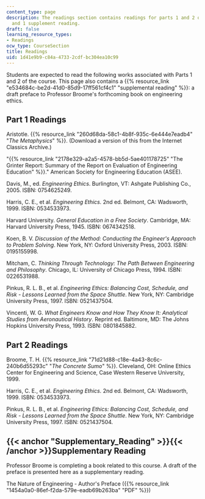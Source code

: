 ```yaml
---
content_type: page
description: The readings section contains readings for parts 1 and 2 of the course
  and 1 supplement reading.
draft: false
learning_resource_types:
- Readings
ocw_type: CourseSection
title: Readings
uid: 1d41e9b9-c84a-4733-2cdf-bc304ea10c99
---
```

Students are expected to read the following works associated with Parts 1 and 2 of the course. This page also contains a {{% resource_link "e534684c-be2d-41d0-85d9-17ff561cf4c1" "supplemental reading" %}}: a draft preface to Professor Broome's forthcoming book on engineering ethics.

## Part 1 Readings

Aristotle. {{% resource_link "260d68da-58c1-4b8f-935c-6e444e7eadb4" "*The Metaphysics*" %}}. (Download a version of this from the Internet Classics Archive.)

"{{% resource_link "2178e329-a2a5-4578-bb5d-5ae401178725" "The Grinter Report: Summary of the Report on Evaluation of Engineering Education" %}}." American Society for Engineering Education (ASEE).

Davis, M., ed. *Engineering Ethics*. Burlington, VT: Ashgate Publishing Co., 2005. ISBN: 0754625249.

Harris, C. E., et al. *Engineering Ethics.* 2nd ed. Belmont, CA: Wadsworth, 1999. ISBN: 0534533973.

Harvard University. *General Education in a Free Society*. Cambridge, MA: Harvard University Press, 1945. ISBN: 0674342518.

Koen, B. V. *Discussion of the Method: Conducting the Engineer's Approach to Problem Solving*. New York, NY: Oxford University Press, 2003. ISBN: 0195155998.

Mitcham, C. *Thinking Through Technology: The Path Between Engineering and Philosophy*. Chicago, IL: University of Chicago Press, 1994. ISBN: 0226531988.

Pinkus, R. L. B., et al. *Engineering Ethics: Balancing Cost, Schedule, and Risk - Lessons Learned from the Space Shuttle*. New York, NY: Cambridge University Press, 1997. ISBN: 0521437504.

Vincenti, W. G. *What Engineers Know and How They Know It: Analytical Studies from Aeronautical History*. Reprint ed. Baltimore, MD: The Johns Hopkins University Press, 1993. ISBN: 0801845882.

## Part 2 Readings

Broome, T. H. {{% resource_link "71d21d88-c18e-4a43-8c6c-240b6d55293c" "*The Concrete Sumo*" %}}. Cleveland, OH: Online Ethics Center for Engineering and Science, Case Western Reserve University, 1999.

Harris, C. E., et al. *Engineering Ethics.* 2nd ed. Belmont, CA: Wadsworth, 1999. ISBN: 0534533973.

Pinkus, R. L. B., et al. *Engineering Ethics: Balancing Cost, Schedule, and Risk - Lessons Learned from the Space Shuttle*. New York, NY: Cambridge University Press, 1997. ISBN: 0521437504.

## {{< anchor "Supplementary_Reading" >}}{{< /anchor >}}Supplementary Reading

Professor Broome is completing a book related to this course. A draft of the preface is presented here as a supplementary reading.

The Nature of Engineering - Author's Preface ({{% resource_link "1454a0a0-86ef-f2da-579e-eadb69b263ba" "PDF" %}})